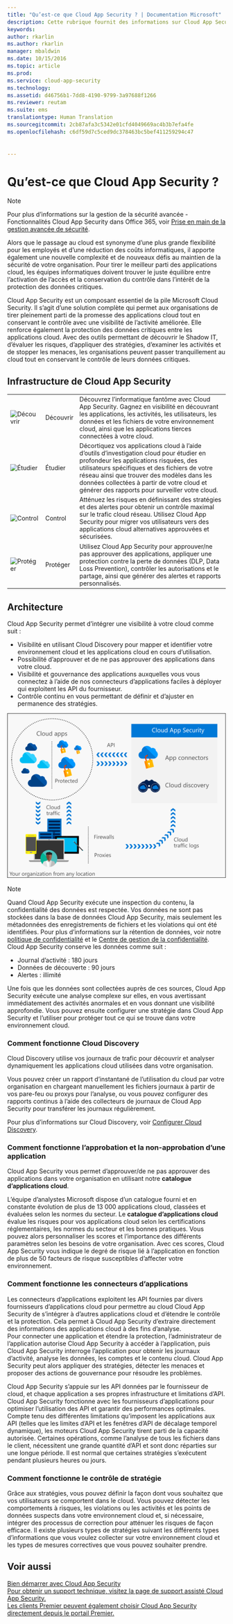 ```yaml
---
title: "Qu’est-ce que Cloud App Security ? | Documentation Microsoft"
description: Cette rubrique fournit des informations sur Cloud App Security et son fonctionnement.
keywords: 
author: rkarlin
ms.author: rkarlin
manager: mbaldwin
ms.date: 10/15/2016
ms.topic: article
ms.prod: 
ms.service: cloud-app-security
ms.technology: 
ms.assetid: d46756b1-7dd8-4190-9799-3a97688f1266
ms.reviewer: reutam
ms.suite: ems
translationtype: Human Translation
ms.sourcegitcommit: 2cb87afa3c5342e01cfd4049669ac4b3b7efa4fe
ms.openlocfilehash: c6df59d7c5ced9dc378463bc5bef411259294c47


---
```

# <a name="what-is-cloud-app-security"></a>Qu’est-ce que Cloud App Security ?
 
> [!NOTE] 
> Pour plus d’informations sur la gestion de la sécurité avancée - Fonctionnalités Cloud App Security dans Office 365, voir [Prise en main de la gestion avancée de sécurité](https://support.office.com/article/Get-started-with-Advanced-Management-Security-d9ee4d67-f2b3-42b4-9c9e-c4529904990a). 
 
Alors que le passage au cloud est synonyme d’une plus grande flexibilité pour les employés et d’une réduction des coûts informatiques, il apporte également une nouvelle complexité et de nouveaux défis au maintien de la sécurité de votre organisation. Pour tirer le meilleur parti des applications cloud, les équipes informatiques doivent trouver le juste équilibre entre l’activation de l’accès et la conservation du contrôle dans l’intérêt de la protection des données critiques.  
  
Cloud App Security est un composant essentiel de la pile Microsoft Cloud Security. Il s’agit d’une solution complète qui permet aux organisations de tirer pleinement parti de la promesse des applications cloud tout en conservant le contrôle avec une visibilité de l’activité améliorée. Elle renforce également la protection des données critiques entre les applications cloud. Avec des outils permettant de découvrir le Shadow IT, d’évaluer les risques, d’appliquer des stratégies, d’examiner les activités et de stopper les menaces, les organisations peuvent passer tranquillement au cloud tout en conservant le contrôle de leurs données critiques.  
  
## <a name="the-cloud-app-security-framework"></a>Infrastructure de Cloud App Security  

|       |   |   |
|-------|---|:---|
|![Découvrir](./media/discovery-icon.png)|Découvrir|Découvrez l’informatique fantôme avec Cloud App Security. Gagnez en visibilité en découvrant les applications, les activités, les utilisateurs, les données et les fichiers de votre environnement cloud, ainsi que les applications tierces connectées à votre cloud.|
|![Étudier](./media/investigate-icon.png)|Étudier|Décortiquez vos applications cloud à l’aide d’outils d’investigation cloud pour étudier en profondeur les applications risquées, des utilisateurs spécifiques et des fichiers de votre réseau ainsi que trouver des modèles dans les données collectées à partir de votre cloud et générer des rapports pour surveiller votre cloud.|
|![Control](./media/protect-icon.png)|Control|Atténuez les risques en définissant des stratégies et des alertes pour obtenir un contrôle maximal sur le trafic cloud réseau. Utilisez Cloud App Security pour migrer vos utilisateurs vers des applications cloud alternatives approuvées et sécurisées.|
|![Protéger](./media/protect-icon.png)|Protéger|Utilisez Cloud App Security pour approuver/ne pas approuver des applications, appliquer une protection contre la perte de données (DLP, Data Loss Prevention), contrôler les autorisations et le partage, ainsi que générer des alertes et rapports personnalisés.|


## <a name="architecture"></a>Architecture  

Cloud App Security permet d’intégrer une visibilité à votre cloud comme suit :  
  
-   Visibilité en utilisant Cloud Discovery pour mapper et identifier votre environnement cloud et les applications cloud en cours d’utilisation.  
-   Possibilité d’approuver et de ne pas approuver des applications dans votre cloud.  
-   Visibilité et gouvernance des applications auxquelles vous vous connectez à l’aide de nos connecteurs d’applications faciles à déployer qui exploitent les API du fournisseur.  
-   Contrôle continu en vous permettant de définir et d’ajuster en permanence des stratégies.  
  
![](./media/architecture.png)  
  
> [!NOTE]  
>  Quand Cloud App Security exécute une inspection du contenu, la confidentialité des données est respectée. Vos données ne sont pas stockées dans la base de données Cloud App Security, mais seulement les métadonnées des enregistrements de fichiers et les violations qui ont été identifiées. Pour plus d’informations sur la rétention de données, voir notre [politique de confidentialité](http://go.microsoft.com/fwlink/?LinkId=512132) et le [Centre de gestion de la confidentialité](https://www.microsoft.com/TrustCenter/Privacy/You-are-in-control-of-your-data).
Cloud App Security conserve les données comme suit :
>- Journal d’activité : 180 jours
>- Données de découverte : 90 jours
>- Alertes : illimité 

Une fois que les données sont collectées auprès de ces sources, Cloud App Security exécute une analyse complexe sur elles, en vous avertissant immédiatement des activités anormales et en vous donnant une visibilité approfondie. Vous pouvez ensuite configurer une stratégie dans Cloud App Security et l’utiliser pour protéger tout ce qui se trouve dans votre environnement cloud.  
  
###  <a name="how-cloud-discovery-works"></a>Comment fonctionne Cloud Discovery  

Cloud Discovery utilise vos journaux de trafic pour découvrir et analyser dynamiquement les applications cloud utilisées dans votre organisation.  
  
Vous pouvez créer un rapport d’instantané de l’utilisation du cloud par votre organisation en chargeant manuellement les fichiers journaux à partir de vos pare-feu ou proxys pour l’analyse, ou vous pouvez configurer des rapports continus à l’aide des collecteurs de journaux de Cloud App Security pour transférer les journaux régulièrement.  

Pour plus d’informations sur Cloud Discovery, voir [Configurer Cloud Discovery](set-up-cloud-discovery.md).
  
### <a name="how-sanctioning-and-unsanctioning-an-app-works"></a>Comment fonctionne l’approbation et la non-approbation d’une application  

Cloud App Security vous permet d’approuver/de ne pas approuver des applications dans votre organisation en utilisant notre **catalogue d’applications cloud**.  
  
L’équipe d’analystes Microsoft dispose d’un catalogue fourni et en constante évolution de plus de 13 000 applications cloud, classées et évaluées selon les normes du secteur. Le **catalogue d’applications cloud** évalue les risques pour vos applications cloud selon les certifications réglementaires, les normes du secteur et les bonnes pratiques. Vous pouvez alors personnaliser les scores et l’importance des différents paramètres selon les besoins de votre organisation. Avec ces scores, Cloud App Security vous indique le degré de risque lié à l’application en fonction de plus de 50 facteurs de risque susceptibles d’affecter votre environnement.  
  
### <a name="how-app-connectors-work"></a>Comment fonctionne les connecteurs d’applications  
Les connecteurs d’applications exploitent les API fournies par divers fournisseurs d’applications cloud pour permettre au cloud Cloud App Security de s’intégrer à d’autres applications cloud et d’étendre le contrôle et la protection. Cela permet à Cloud App Security d’extraire directement des informations des applications cloud à des fins d’analyse.  
Pour connecter une application et étendre la protection, l’administrateur de l’application autorise Cloud App Security à accéder à l’application, puis Cloud App Security interroge l’application pour obtenir les journaux d’activité, analyse les données, les comptes et le contenu cloud. Cloud App Security peut alors appliquer des stratégies, détecter les menaces et proposer des actions de gouvernance pour résoudre les problèmes.  
  
Cloud App Security s’appuie sur les API données par le fournisseur de cloud, et chaque application a ses propres infrastructure et limitations d’API. Cloud App Security fonctionne avec les fournisseurs d’applications pour optimiser l’utilisation des API et garantir des performances optimales. Compte tenu des différentes limitations qu’imposent les applications aux API (telles que les limites d’API et les fenêtres d’API de décalage temporel dynamique), les moteurs Cloud App Security tirent parti de la capacité autorisée. Certaines opérations, comme l’analyse de tous les fichiers dans le client, nécessitent une grande quantité d’API et sont donc réparties sur une longue période. Il est normal que certaines stratégies s’exécutent pendant plusieurs heures ou jours.  
  
### <a name="how-policy-control-works"></a>Comment fonctionne le contrôle de stratégie  

Grâce aux stratégies, vous pouvez définir la façon dont vous souhaitez que vos utilisateurs se comportent dans le cloud. Vous pouvez détecter les comportements à risques, les violations ou les activités et les points de données suspects dans votre environnement cloud et, si nécessaire, intégrer des processus de correction pour atténuer les risques de façon efficace. Il existe plusieurs types de stratégies suivant les différents types d’informations que vous voulez collecter sur votre environnement cloud et les types de mesures correctives que vous pouvez souhaiter prendre.  
  
## <a name="see-also"></a>Voir aussi  

[Bien démarrer avec Cloud App Security](getting-started-with-cloud-app-security.md)   
[Pour obtenir un support technique, visitez la page de support assisté Cloud App Security.](http://support.microsoft.com/oas/default.aspx?prid=16031)   
[Les clients Premier peuvent également choisir Cloud App Security directement depuis le portail Premier.](https://premier.microsoft.com/)  
  
  


<!--HONumber=Oct16_HO5-->


